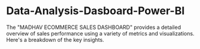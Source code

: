 # Data-Analysis-Dasboard-Power-BI
The "MADHAV ECOMMERCE SALES DASHBOARD" provides a detailed overview of sales performance using a variety of metrics and visualizations. Here's a breakdown of the key insights.
